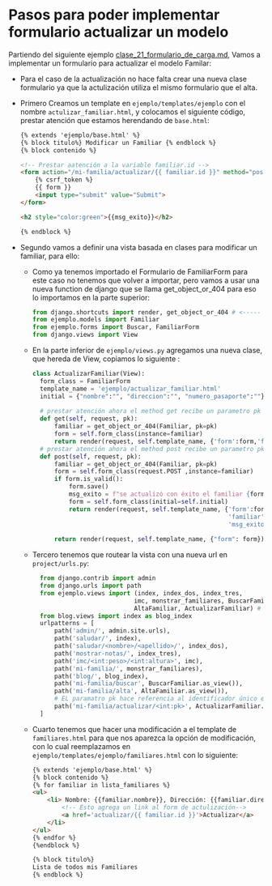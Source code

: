 # Pasos para poder implementar formulario actualizar un modelo
Partiendo del siguiente ejemplo [clase_21_formulario_de_carga.md](clase_21_formulario_de_carga.md), Vamos a implementar un formulario para actualizar el modelo Familar:

- Para el caso de la actualización no hace falta crear una nueva clase formulario ya que la actulización utiliza el mismo
  formulario que el alta.

- Primero Creamos un template en `ejemplo/templates/ejemplo` con el nombre `actulizar_familiar.html`, y colocamos el siguiente código, prestar atención que estamos herendando de `base.html`:
  ```html
  {% extends 'ejemplo/base.html' %}
  {% block titulo%} Modificar un Familiar {% endblock %}
  {% block contenido %}

  <!-- Prestar aatención a la variable familiar.id -->
  <form action="/mi-familia/actualizar/{{ familiar.id }}" method="post"> 
      {% csrf_token %}
      {{ form }}
      <input type="submit" value="Submit">
  </form>

  <h2 style="color:green">{{msg_exito}}</h2>

  {% endblock %}
  ``` 

- Segundo vamos a definir una vista basada en clases para modificar un familiar, para ello:

    - Como ya tenemos importado el Formulario de FamiliarForm para este caso no tenemos que volver a importar, pero vamos a usar una nueva function de django que se llama get_object_or_404 para eso lo importamos en la parte superior:

      ```python
      from django.shortcuts import render, get_object_or_404 # <----- Nuevo import
      from ejemplo.models import Familiar
      from ejemplo.forms import Buscar, FamiliarForm
      from django.views import View 
      ```


  - En la parte inferior de `ejemplo/views.py` agregamos una nueva clase, que hereda de View, copiamos lo siguiente :
    ```python
    class ActualizarFamiliar(View):
      form_class = FamiliarForm
      template_name = 'ejemplo/actualizar_familiar.html'
      initial = {"nombre":"", "direccion":"", "numero_pasaporte":""}
      
      # prestar atención ahora el method get recibe un parametro pk == primaryKey == identificador único
      def get(self, request, pk): 
          familiar = get_object_or_404(Familiar, pk=pk)
          form = self.form_class(instance=familiar)
          return render(request, self.template_name, {'form':form,'familiar': familiar})
      # prestar atención ahora el method post recibe un parametro pk == primaryKey == identificador único
      def post(self, request, pk): 
          familiar = get_object_or_404(Familiar, pk=pk)
          form = self.form_class(request.POST ,instance=familiar)
          if form.is_valid():
              form.save()
              msg_exito = f"se actualizó con éxito el familiar {form.cleaned_data.get('nombre')}"
              form = self.form_class(initial=self.initial)
              return render(request, self.template_name, {'form':form, 
                                                          'familiar': familiar,
                                                          'msg_exito': msg_exito})
          
          return render(request, self.template_name, {"form": form})
    ```
  - Tercero tenemos que routear la vista con una nueva url en `project/urls.py`:

    ```python
      from django.contrib import admin
      from django.urls import path
      from ejemplo.views import (index, index_dos, index_tres, 
                                imc, monstrar_familiares, BuscarFamiliar, 
                                AltaFamiliar, ActualizarFamiliar) # <--- NUEVO IMPORT
      from blog.views import index as blog_index
      urlpatterns = [
          path('admin/', admin.site.urls),
          path('saludar/', index),
          path('saludar/<nombre>/<apellido>/', index_dos),
          path('mostrar-notas/', index_tres),
          path('imc/<int:peso>/<int:altura>', imc),
          path('mi-familia/', monstrar_familiares),
          path('blog/', blog_index),
          path('mi-familia/buscar', BuscarFamiliar.as_view()), 
          path('mi-familia/alta', AltaFamiliar.as_view()),
          # EL paramatro pk hace referencia al identificador único en la base de datos para Familiar.
          path('mi-familia/actualizar/<int:pk>', ActualizarFamiliar.as_view()), # NUEVA RUTA PARA BUSCAR FAMILIAR
      ]
    ```

  - Cuarto tenemos que hacer una modificación a el template de `familiares.html` para que nos aparezca la opción de 
    modificación, con lo cual reemplazamos en `ejemplo/templates/ejemplo/familiares.html` con lo siguiente:

    ```html
    {% extends 'ejemplo/base.html' %}
    {% block contenido %}
    {% for familiar in lista_familiares %}
    <ul>
        <li> Nombre: {{familiar.nombre}}, Dirección: {{familiar.direccion}}, Pasaporte: {{familiar.numero_pasaporte}}
            <!-- Esto agrega un link al form de actulización-->
            <a href='actualizar/{{ familiar.id }}'>Actualizar</a>
        </li>
    </ul>
    {% endfor %}
    {%endblock %}

    {% block titulo%}
    Lista de todos mis Familiares
    {% endblock %}
    ```    